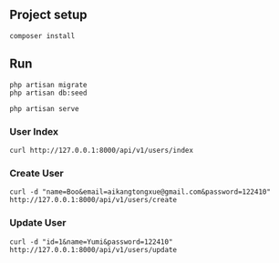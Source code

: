 

## Project setup
```shell
composer install
```

## Run
```shell
php artisan migrate
php artisan db:seed
```

```shell
php artisan serve
```

### User Index

```shell
curl http://127.0.0.1:8000/api/v1/users/index 
```

### Create User
```shell
curl -d "name=Boo&email=aikangtongxue@gmail.com&password=122410" http://127.0.0.1:8000/api/v1/users/create
```

### Update User 
```shell
curl -d "id=1&name=Yumi&password=122410" http://127.0.0.1:8000/api/v1/users/update
```
